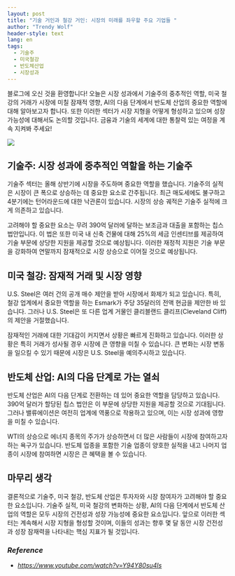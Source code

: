 ```yaml
---
layout: post
title: "기술 거인과 철강 거인: 시장의 미래를 좌우할 주요 기업들 "
author: "Trendy Wolf"
header-style: text
lang: en
tags:
  - 기술주
  - 미국철강
  - 반도체산업
  - 시장성과
---
```


블로그에 오신 것을 환영합니다! 오늘은 시장 성과에서 기술주의 중추적인 역할, 미국 철강의 거래가 시장에 미칠 잠재적 영향, AI의 다음 단계에서 반도체 산업의 중요한 역할에 대해 알아보고자 합니다. 또한 이러한 섹터가 시장 지형을 어떻게 형성하고 있으며 성장 가능성에 대해서도 논의할 것입니다. 금융과 기술의 세계에 대한 통찰력 있는 여정을 계속 지켜봐 주세요! 

<img
    src="https://i.ytimg.com/vi/Y94Y80su4Is/hqdefault.jpg"
/>






## 기술주: 시장 성과에 중추적인 역할을 하는 기술주

기술주 섹터는 올해 상반기에 시장을 주도하며 중요한 역할을 했습니다. 기술주의 실적은 시장이 큰 폭으로 상승하는 데 중요한 요소로 간주됩니다. 최근 매도세에도 불구하고 4분기에는 턴어라운드에 대한 낙관론이 있습니다. 시장의 상승 궤적은 기술주 실적에 크게 의존하고 있습니다. 

고려해야 할 중요한 요소는 무려 390억 달러에 달하는 보조금과 대출을 포함하는 칩스 법안입니다. 이 법은 또한 미국 내 신축 건물에 대해 25%의 세금 인센티브를 제공하여 기술 부문에 상당한 지원을 제공할 것으로 예상됩니다. 이러한 재정적 지원은 기술 부문을 강화하여 연말까지 잠재적으로 시장 상승으로 이어질 것으로 예상됩니다. 



## 미국 철강: 잠재적 거래 및 시장 영향

U.S. Steel은 여러 건의 공개 매수 제안을 받아 시장에서 화제가 되고 있습니다. 특히, 철강 업계에서 중요한 역할을 하는 Esmark가 주당 35달러의 전액 현금을 제안한 바 있습니다. 그러나 U.S. Steel은 또 다른 업계 거물인 클리블랜드 클리프(Cleveland Cliff)의 제안을 거절했습니다. 

잠재적인 거래에 대한 기대감이 커지면서 상황은 빠르게 진화하고 있습니다. 이러한 상황은 특히 거래가 성사될 경우 시장에 큰 영향을 미칠 수 있습니다. 큰 변화는 시장 변동을 일으킬 수 있기 때문에 시장은 U.S. Steel을 예의주시하고 있습니다. 



## 반도체 산업: AI의 다음 단계로 가는 열쇠

반도체 산업은 AI의 다음 단계로 전환하는 데 있어 중요한 역할을 담당하고 있습니다. 390억 달러가 할당된 칩스 법안은 이 부문에 상당한 지원을 제공할 것으로 기대됩니다. 그러나 밸류에이션은 여전히 업계에 역풍으로 작용하고 있으며, 이는 시장 성과에 영향을 미칠 수 있습니다.

WTI의 상승으로 에너지 종목의 주가가 상승하면서 더 많은 사람들이 시장에 참여하고자 하는 욕구가 있습니다. 반도체 업종을 포함한 기술 업종이 양호한 실적을 내고 나머지 업종이 시장에 참여하면 시장은 큰 혜택을 볼 수 있습니다.  



## 마무리 생각

결론적으로 기술주, 미국 철강, 반도체 산업은 투자자와 시장 참여자가 고려해야 할 중요한 요소입니다. 기술주 실적, 미국 철강의 변화하는 상황, AI의 다음 단계에서 반도체 산업의 역할은 모두 시장의 건전성과 성장 가능성에 중요한 요소입니다. 앞으로 이러한 섹터는 계속해서 시장 지형을 형성할 것이며, 이들의 성과는 향후 몇 달 동안 시장 건전성과 성장 잠재력을 나타내는 핵심 지표가 될 것입니다. 


### _Reference_
- _https://www.youtube.com/watch?v=Y94Y80su4Is_

